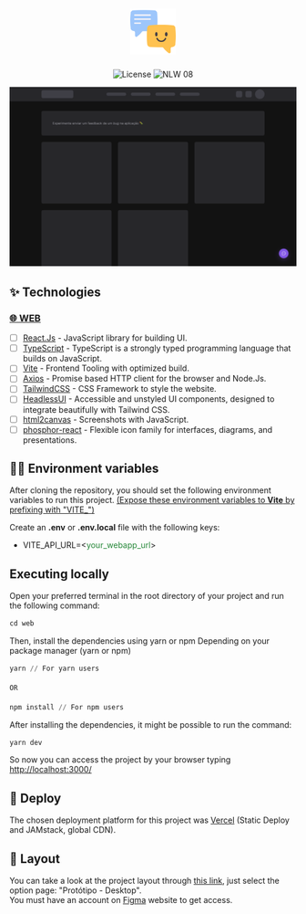 <h1 align="center">
  <img alt="Feedback Widget logo" height="80" title="Feedback Widget" src="../.github/favicon.png" />
</h1>

<p align="center">
  <img alt="License" src="https://img.shields.io/static/v1?label=license&message=MIT&color=8257e6&labelColor=0A1033">

 <img src="https://img.shields.io/static/v1?label=NLW&message=08&color=8257e6&labelColor=0A1033" alt="NLW 08" />
</p>

![cover](../.github/web-version.svg?style=flat)

## ✨ Technologies

### [🌐 WEB](./web/README.md)
-   [ ] [React.Js](https://reactjs.org/) - JavaScript library for building UI.
-   [ ] [TypeScript](https://www.typescriptlang.org/) - TypeScript is a strongly typed programming language that builds on JavaScript.
-   [ ] [Vite](https://vitejs.dev/) - Frontend Tooling with optimized build.
-   [ ] [Axios](https://axios-http.com/) - Promise based HTTP client for the browser and Node.Js.
-   [ ] [TailwindCSS](https://tailwindcss.com/) - CSS Framework to style the website.
-   [ ] [HeadlessUI](https://headlessui.dev/) - Accessible and unstyled UI components, designed to integrate beautifully with Tailwind CSS.
-   [ ] [html2canvas](https://html2canvas.hertzen.com/) - Screenshots with JavaScript.
-   [ ] [phosphor-react](https://phosphoricons.com/) - Flexible icon family for interfaces, diagrams, and presentations.

## 🐱‍💻 Environment variables

After cloning the repository, you should set the following environment variables to run this project. [(Expose these environment variables to __Vite__ by prefixing with "VITE_")](https://vitejs.dev/guide/env-and-mode.html#env-files)

Create an __.env__ or __.env.local__ file with the following keys:

- VITE_API_URL=<<span style="color: #238636;">your_webapp_url</span>>

## Executing locally

Open your preferred terminal in the root directory of your project and run the following command:
```cl
cd web
```

Then, install the dependencies using yarn or npm Depending on your package manager (yarn or npm)
```cl
yarn // For yarn users

OR

npm install // For npm users
```

After installing the dependencies, it might be possible to run the command:

```cl
yarn dev
```

So now you can access the project by your browser typing [http://localhost:3000/](http://localhost:3000)

## 🚀 Deploy

The chosen deployment platform for this project was [Vercel](https://vercel.com/) (Static Deploy and JAMstack, global CDN).

## 🔖 Layout

You can take a look at the project layout through [this link](https://www.figma.com/community/file/1102912516166573468), just select the option page: "Protótipo - Desktop".<br />You must have an account on [Figma](http://figma.com/) website to get access.
